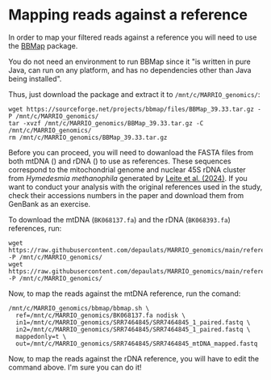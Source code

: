 # Mapping reads against a reference

In order to map your filtered reads against a reference you will need to use the [BBMap](https://sourceforge.net/projects/bbmap/) package.

You do not need an environment to run BBMap since it "is written in pure Java, can run on any platform, and has no dependencies other than Java being installed".

Thus, just download the package and extract it to `/mnt/c/MARRIO_genomics/`:

```
wget https://sourceforge.net/projects/bbmap/files/BBMap_39.33.tar.gz -P /mnt/c/MARRIO_genomics/
tar -xvzf /mnt/c/MARRIO_genomics/BBMap_39.33.tar.gz -C /mnt/c/MARRIO_genomics/
rm /mnt/c/MARRIO_genomics/BBMap_39.33.tar.gz
```

Before you can proceed, you will need to dowanload the FASTA files from both mtDNA () and rDNA () to use as references. These sequences correspond to the mitochondrial genome and nuclear 45S rDNA cluster from *Hymedesmia methanophila* generated by [Leite et al. (2024)](https://doi.org/10.1007/s12041-024-01485-7). If you want to conduct your analysis with the original references used in the study, check their accessions numbers in the paper and download them from GenBank as an exercise.

To download the mtDNA (`BK068137.fa`) and the rDNA (`BK068393.fa`) references, run:

```
wget https://raw.githubusercontent.com/depaulats/MARRIO_genomics/main/reference/BK068137.fa  -P /mnt/c/MARRIO_genomics/
wget https://raw.githubusercontent.com/depaulats/MARRIO_genomics/main/reference/BK068393.fa  -P /mnt/c/MARRIO_genomics/
```

Now, to map the reads against the mtDNA reference, run the comand:

```
/mnt/c/MARRIO_genomics/bbmap/bbmap.sh \
  ref=/mnt/c/MARRIO_genomics/BK068137.fa nodisk \
  in1=/mnt/c/MARRIO_genomics/SRR7464845/SRR7464845_1_paired.fastq \
  in2=/mnt/c/MARRIO_genomics/SRR7464845/SRR7464845_1_paired.fastq \
  mappedonly=t \
  out=/mnt/c/MARRIO_genomics/SRR7464845/SRR7464845_mtDNA_mapped.fastq
```

Now, to map the reads against the rDNA reference, you will have to edit the command above. I'm sure you can do it!
